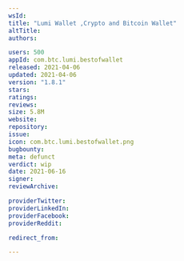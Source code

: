 ```yaml
---
wsId: 
title: "Lumi Wallet ,Crypto and Bitcoin Wallet"
altTitle: 
authors:

users: 500
appId: com.btc.lumi.bestofwallet
released: 2021-04-06
updated: 2021-04-06
version: "1.8.1"
stars: 
ratings: 
reviews: 
size: 5.8M
website: 
repository: 
issue: 
icon: com.btc.lumi.bestofwallet.png
bugbounty: 
meta: defunct
verdict: wip
date: 2021-06-16
signer: 
reviewArchive:

providerTwitter: 
providerLinkedIn: 
providerFacebook: 
providerReddit: 

redirect_from:

---
```


